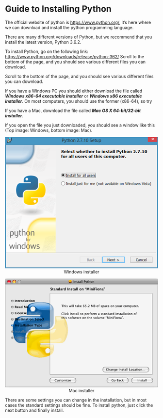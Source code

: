 # Guide to Installing Python

The official website of python is
https://www.python.org/, it’s here where we can
download and install the python programming
language.

There are many different versions of Python, but we
recommend that you install the latest version, Python
3.6.2.

To install Python, go on the following link:
https://www.python.org/downloads/release/python-362/
Scroll to the bottom of the page, and you should see
various different files you can download.

Scroll to the bottom of the page, and you should see
various different files you can download.

If you have a Windows PC you should either download
the file called _**Windows x86-64 executable installer**_
or _**Windows x86 executable installer**_. On most
computers, you should use the former (x86-64), so try

If you have a Mac, download the file called _**Mac OS X
64-bit/32-bit installer**_.

If you open the file you just downloaded, you should
see a window like this (Top image: Windows, bottom image: Mac).

<p align ="center"> <img src="./media/windown_install.png"/> Windows installer </p>
<p align ="center"> <img src="./media/mac_install.png"/> Mac installer </p>

There are some settings you can change in the
installation, but in most cases the standard settings
should be fine. To install python, just click the next
button and finally install.
